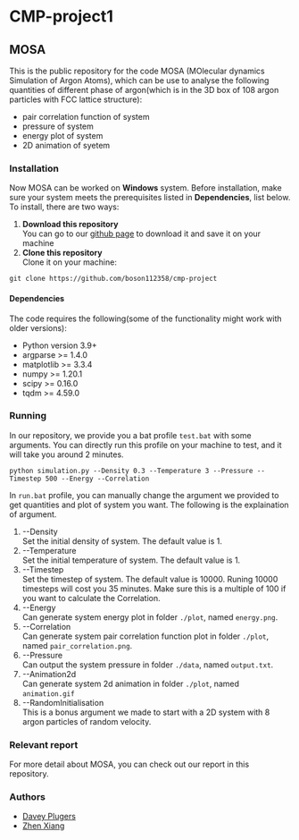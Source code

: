 # CMP-project1
## MOSA
This is the public repository for the code MOSA (MOlecular dynamics Simulation of Argon Atoms), which can be use to analyse the following quantities of different phase of argon(which is in the 3D box of 108 argon particles with FCC lattice structure):
- pair correlation function of system
- pressure of system 
- energy plot of system
- 2D animation of syetem
### Installation
Now MOSA can be worked on **Windows** system. Before installation, make sure your system meets the prerequisites listed in **Dependencies**, list below.
<br/>To install, there are two ways:
1. **Download this repository**
<br/>You can go to our [github page](https://github.com/boson112358/cmp-project) to download it and save it on your machine
2. **Clone this repository**
<br/>Clone it on your machine:
```
git clone https://github.com/boson112358/cmp-project
```
#### Dependencies
The code requires the following(some of the functionality might work with older versions):
- Python version 3.9+
- argparse >= 1.4.0
- matplotlib >= 3.3.4
- numpy >= 1.20.1
- scipy >= 0.16.0
- tqdm >= 4.59.0
### Running
In our repository, we provide you a bat profile `test.bat` with some arguments. You can directly run this profile on your machine to test, and it will take you around 2 minutes.
```
python simulation.py --Density 0.3 --Temperature 3 --Pressure --Timestep 500 --Energy --Correlation
```
In `run.bat` profile, you can manually change the argument we provided to get quantities and plot of system you want. The following is the explaination of argument.
1. --Density
<br/>Set the initial density of system. The default value is 1.
2. --Temperature
<br/>Set the initial temperature of system. The default value is 1.
3. --Timestep
<br/>Set the timestep of system. The default value is 10000. Runing 10000 timesteps will cost you 35 minutes. Make sure this is a multiple of 100 if you want to calculate the Correlation.
4. --Energy
<br/>Can generate system energy plot in folder `./plot`, named `energy.png`.
5. --Correlation
<br/>Can generate system pair correlation function plot in folder `./plot`, named `pair_correlation.png`.
6. --Pressure
<br/>Can output the system pressure in folder `./data`, named `output.txt`.
7. --Animation2d
<br/>Can generate system 2d animation in folder `./plot`, named `animation.gif`
8. --RandomInitialisation
<br/>This is a bonus argument we made to start with a 2D system with 8 argon particles of random velocity.
### Relevant report
For more detail about MOSA, you can check out our report in this repository.
### Authors
- [Davey Plugers](https://github.com/DaveyPlugers)
- [Zhen Xiang](https://github.com/boson112358)
